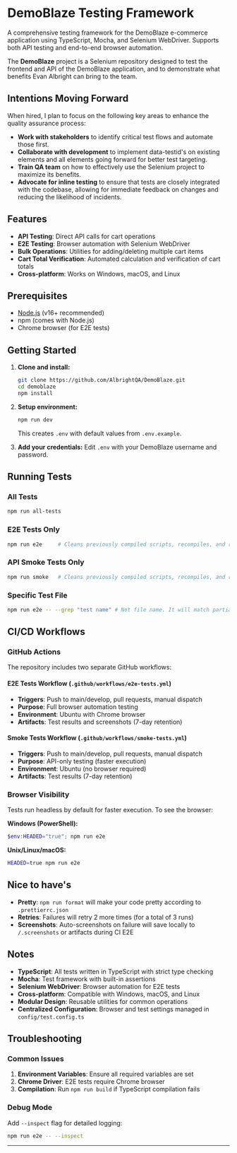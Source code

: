 # DemoBlaze Testing Framework

A comprehensive testing framework for the DemoBlaze e-commerce application using TypeScript, Mocha, and Selenium WebDriver. Supports both API testing and end-to-end browser automation.

The **DemoBlaze** project is a Selenium repository designed to test the frontend and API of the DemoBlaze application, and to demonstrate what benefits Evan Albright can bring to the team.

## Intentions Moving Forward

When hired, I plan to focus on the following key areas to enhance the quality assurance process:

- **Work with stakeholders** to identify critical test flows and automate those first.
- **Collaborate with development** to implement data-testid's on existing elements and all elements going forward for better test targeting.
- **Train QA team** on how to effectively use the Selenium project to maximize its benefits.
- **Advocate for inline testing** to ensure that tests are closely integrated with the codebase, allowing for immediate feedback on changes and reducing the likelihood of incidents.

## Features

- **API Testing**: Direct API calls for cart operations
- **E2E Testing**: Browser automation with Selenium WebDriver
- **Bulk Operations**: Utilities for adding/deleting multiple cart items
- **Cart Total Verification**: Automated calculation and verification of cart totals
- **Cross-platform**: Works on Windows, macOS, and Linux

## Prerequisites

- [Node.js](https://nodejs.org/) (v16+ recommended)
- npm (comes with Node.js)
- Chrome browser (for E2E tests)

## Getting Started

1. **Clone and install:**

   ```sh
   git clone https://github.com/AlbrightQA/DemoBlaze.git
   cd demoblaze
   npm install
   ```

2. **Setup environment:**

   ```sh
   npm run dev
   ```

   This creates `.env` with default values from `.env.example`.

3. **Add your credentials:**
   Edit `.env` with your DemoBlaze username and password.

## Running Tests

### All Tests

```sh
npm run all-tests
```

### E2E Tests Only

```sh
npm run e2e     # Cleans previously compiled scripts, recompiles, and runs tests
```

### API Smoke Tests Only

```sh
npm run smoke   # Cleans previously compiled scripts, recompiles, and runs tests
```

### Specific Test File

```sh
npm run e2e -- --grep "test name" # Not file name. It will match partial text of your 'describe' or 'it' statements.
```

## CI/CD Workflows

### GitHub Actions

The repository includes two separate GitHub workflows:

#### E2E Tests Workflow (`.github/workflows/e2e-tests.yml`)

- **Triggers**: Push to main/develop, pull requests, manual dispatch
- **Purpose**: Full browser automation testing
- **Environment**: Ubuntu with Chrome browser
- **Artifacts**: Test results and screenshots (7-day retention)

#### Smoke Tests Workflow (`.github/workflows/smoke-tests.yml`)

- **Triggers**: Push to main/develop, pull requests, manual dispatch
- **Purpose**: API-only testing (faster execution)
- **Environment**: Ubuntu (no browser required)
- **Artifacts**: Test results (7-day retention)

### Browser Visibility

Tests run headless by default for faster execution. To see the browser:

**Windows (PowerShell):**

```powershell
$env:HEADED="true"; npm run e2e
```

**Unix/Linux/macOS:**

```sh
HEADED=true npm run e2e
```

## Nice to have's

- **Pretty**: `npm run format` will make your code pretty according to `.prettierrc.json`
- **Retries**: Failures will retry 2 more times (for a total of 3 runs)
- **Screenshots**: Auto-screenshots on failure will save locally to `/.screenshots` or artifacts during CI E2E

## Notes

- **TypeScript**: All tests written in TypeScript with strict type checking
- **Mocha**: Test framework with built-in assertions
- **Selenium WebDriver**: Browser automation for E2E tests
- **Cross-platform**: Compatible with Windows, macOS, and Linux
- **Modular Design**: Reusable utilities for common operations
- **Centralized Configuration**: Browser and test settings managed in `config/test.config.ts`

## Troubleshooting

### Common Issues

1. **Environment Variables**: Ensure all required variables are set
2. **Chrome Driver**: E2E tests require Chrome browser
3. **Compilation**: Run `npm run build` if TypeScript compilation fails

### Debug Mode

Add `--inspect` flag for detailed logging:

```sh
npm run e2e -- --inspect
```

---
